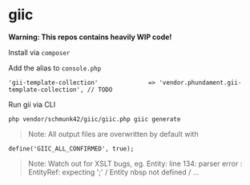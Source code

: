 giic
====

**Warning: This repos contains heavily WIP code!**


Install via `composer`


Add the alias to `console.php`

    'gii-template-collection'              => 'vendor.phundament.gii-template-collection', // TODO


Run gii via CLI

    php vendor/schmunk42/giic/giic.php giic generate


> Note: All output files are overwritten by default with

    define('GIIC_ALL_CONFIRMED', true);



> Note: Watch out for XSLT bugs, eg.  Entity: line 134: parser error : EntityRef: expecting ';' / Entity nbsp not defined / ...